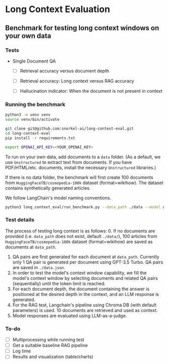# Long Context Evaluation

## Benchmark for testing long context windows on your own data

### Tests

- Single Document QA
    - [ ] Retrieval accuracy versus document depth
    - [ ] Retrieval accuracy: Long context versus RAG accuracy
    - [ ] Hallucination indicator: When the document is not present in context


### Running the benchmark

```zsh
python3 -m venv venv
source venv/bin/activate
```

```zsh
git clone git@github.com:snorkel-ai/long-context-eval.git
cd long-context-eval
pip install -r requirements.txt
```

```zsh
export OPENAI_API_KEY=<YOUR_OPENAI_KEY>
```

To run on your own data, add documents to a `data` folder. (As a default, we use `Unstructured` to extract text from documents. If you have PDF/HTML/etc. documents, install the necessary `Unstructured` libraries.)

If there is no data folder, the benchmark will first create 100 documents from `HuggingFaceTB/cosmopedia-100k` dataset (format=wikihow). The dataset contains synthetically generated articles.

We follow LangChain's model naming conventions.

```zsh
python3 long_context_eval/run_benchmark.py --data_path ./data --model gpt-3.5-turbo
```


### Test details

The process of testing long context is as follows:
0. If no documents are provided (i.e. `data_path` does not exist, default `./data/`), 100 articles from `HuggingFaceTB/cosmopedia-100k` dataset (format=wikihow) are saved as documents at `data_path`.
1. QA pairs are first generated for each document at `data_path`. Currently only 1 QA pair is generated per document using GPT-3.5 Turbo. QA pairs are saved in `./data.json`.
2. In order to test the model's context window capability, we fill the model's context window by selecting documents and related QA pairs (sequentially) until the token limit is reached.
3. For each document depth, the document containing the answer is positioned at the desired depth in the context, and an LLM response is generated.
4. For the RAG test, Langchain's pipeline using Chroma DB (with default parameters) is used. 10 documents are retrieved and used as context.
5. Model responses are evaluated using LLM-as-a-judge.


### To-do
- [ ] Multiprocessing while running test
- [ ] Get a suitable baseline RAG pipeline
- [ ] Log time
- [ ] Results and visualization (table/charts)
